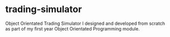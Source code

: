 # trading-simulator
Object Orientated Trading Simulator I designed and developed from scratch as part of my first year Object Orientated Programming module.
